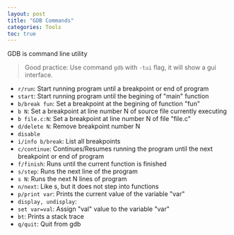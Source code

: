 ```yaml
---
layout: post
title: "GDB Commands"
categories: Tools
toc: true
---
```


GDB is command line utility

> Good practice: Use command `gdb` with `-tui` flag, it will show a gui interface.

- `r/run`: Start running program until a breakpoint or end of program
- `start`: Start running program until the begining of "main" function
- `b/break fun`: Set a breakpoint at the begining of function "fun"
- `b N`: Set a breakpoint at line number N of source file currently executing
- `b file.c:N`: Set a breakpoint at line number N of file "file.c"
- `d/delete N`: Remove breakpoint number N
- `disable`
- `i/info b/break`: List all breakpoints
- `c/continue`: Continues/Resumes running the program until the next breakpoint or end of program
- `f/finish`: Runs until the current function is finished
- `s/step`: Runs the next line of the program
- `s N`: Runs the next N lines of program
- `n/next`: Like s, but it does not step into functions
- `p/print var`: Prints the current value of the variable "var"
- `display, undisplay`: 
- `set var=val`: Assign "val" value to the variable "var"
- `bt`: Prints a stack trace
- `q/quit`: Quit from gdb
